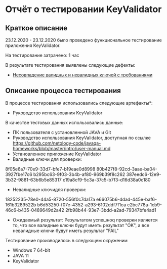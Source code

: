 # Отчёт о тестировании KeyValidator

## Краткое описание

23.12.2020 - 23.12.2020 было проведено функциональное тестирование приложения KeyValidator.

На тестирование затрачено: 1 час

В результате тестирования выявлены следующие дефекты:
* [Несовпадение валидных и невалидных ключей с требованиями](https://github.com/SergeyShein/JAVA1.1/issues/1)


## Описание процесса тестирования

В процессе тестирования использовались следующие артефакты*:
* Руководство использования KeyValidator

В качестве тестовых данных использовались данные:
* ПК пользователя с установленной JAVA и Git
* Руководство использования KeyValidator, доступная по ссылке https://github.com/netology-code/javaqa-homeworks/blob/master/intro/user-manual.md
* Установленное приложение KeyValidator
* Валидные ключи для проверки:

8f05e6a7-70e9-33d7-bfe7-b19eae0d8998
80b427f8-92cd-3aae-ba04-3927fbe17c6
b295bc63-9f03-3b4b-af80-969b39f8c262
387eedc6-12e9-3b32-9881-63b6b5e85317
c19a8cf9-5c3a-37c5-b7f3-d16d38a0c180

* Невалидные ключидля проверки:

18252235-78e0-44a5-8720-556f0c7da17a
e66075b6-ddad-445e-baf6-161b3289522b
b6d53250-f07e-4352-a293-6102ddf7f1ca
c2bc778a-1cb9-46c6-b435-0489649d2a42
2fb98b44-93e7-3bdd-a2ad-79347bfe4ad1
* Ожидаемый результат: Результатом успешноq проверки является то, что все валидные ключи будут иметь результат "OK", а все невалидные ключи будут иметь результат "FAIL"

Тестирование производилось в следующем окружении:
* Windows 7 64-bit
* JAVA 11
* KeyValidator
